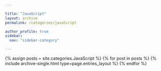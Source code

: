 ```yaml
---

title: "JavaScript"
layout: archive
permalink: /categories/javaScript

author_profile: true
sidebar:
  nav: "sidebar-category"

---
```


{% assign posts = site.categories.JavaScript %}
{% for post in posts %} 
  {% include archive-single.html type=page.entries_layout %} 
{% endfor %}
